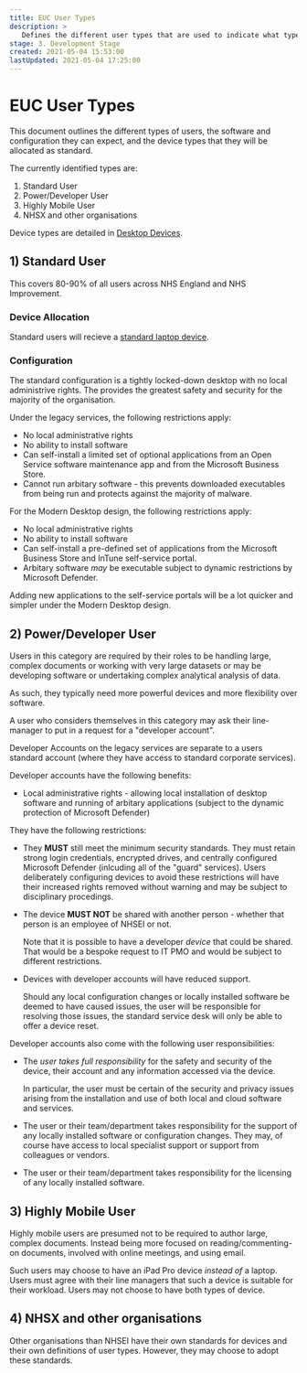 ```yaml
---
title: EUC User Types
description: >
   Defines the different user types that are used to indicate what type of device that user requires.
stage: 3. Development Stage
created: 2021-05-04 15:53:00
lastUpdated: 2021-05-04 17:25:00
---
```


# EUC User Types

This document outlines the different types of users, the software and configuration they can expect, and the device types that they will be allocated as standard.

The currently identified types are:

1) Standard User
2) Power/Developer User
3) Highly Mobile User
4) NHSX and other organisations

Device types are detailed in [Desktop Devices](./desktop-devices.md).

## 1) Standard User

This covers 80-90% of all users across NHS England and NHS Improvement.

### Device Allocation

Standard users will recieve a [standard laptop device](./desktop-devices.md#standard-device).

### Configuration

The standard configuration is a tightly locked-down desktop with no local administrive rights. The provides the greatest safety and security for the majority of the organisation.

Under the legacy services, the following restrictions apply:
* No local administrative rights
* No ability to install software
* Can self-install a limited set of optional applications from an Open Service software maintenance app and from the Microsoft Business Store.
* Cannot run arbitary software - this prevents downloaded executables from being run and protects against the majority of malware.

For the Modern Desktop design, the following restrictions apply:
* No local administrative rights
* No ability to install software
* Can self-install a pre-defined set of applications from the Microsoft Business Store and InTune self-service portal.
* Arbitary software _may_ be executable subject to dynamic restrictions by Microsoft Defender.

Adding new applications to the self-service portals will be a lot quicker and simpler under the Modern Desktop design. 

## 2) Power/Developer User

Users in this category are required by their roles to be handling large, complex documents or working with very large datasets or may be developing software or undertaking complex analytical analysis of data.

As such, they typically need more powerful devices and more flexibility over software.

A user who considers themselves in this category may ask their line-manager to put in a request for a "developer account".

Developer Accounts on the legacy services are separate to a users standard account (where they have access to standard corporate services).

Developer accounts have the following benefits:
* Local administrative rights - allowing local installation of desktop software and running of arbitary applications (subject to the dynamic
  protection of Microsoft Defender)
  
They have the following restrictions:
* They **MUST** still meet the minimum security standards. They must retain strong login credentials, encrypted drives, and centrally configured Microsoft Defender (inlcuding all of the "guard" services). Users deliberately configuring devices to avoid these restrictions will have their increased rights removed without warning and may be subject to disciplinary procedings.
* The device **MUST NOT** be shared with another person - whether that person is an employee of NHSEI or not. 
  
  Note that it is possible to have a developer _device_ that could be shared. That would be a bespoke request to IT PMO and would be subject to different restrictions.
  
* Devices with developer accounts will have reduced support. 
  
  Should any local configuration changes or locally installed software be deemed to have caused issues, the user will be responsible for resolving those issues,
  the standard service desk will only be able to offer a device reset.

Developer accounts also come with the following user responsibilities:
* The _user takes full responsibility_ for the safety and security of the device, their account and any information accessed via the device.

  In particular, the user must be certain of the security and privacy issues arising from the installation and use of both local and cloud software and services.

* The user or their team/department takes responsibility for the support of any locally installed software or configuration changes. They may, of course have access to
  local specialist support or support from colleagues or vendors.
* The user or their team/department takes responsibility for the licensing of any locally installed software.

## 3) Highly Mobile User

Highly mobile users are presumed not to be required to author large, complex documents. Instead being more focused on reading/commenting-on documents, involved with online meetings, and using email.

Such users may choose to have an iPad Pro device _instead of_ a laptop. Users must agree with their line managers that such a device is suitable for their workload. Users may not choose to have both types of device.

## 4) NHSX and other organisations

Other organisations than NHSEI have their own standards for devices and their own definitions of user types. However, they may choose to adopt these standards.
